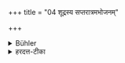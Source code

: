 +++
title = "04 शूद्रस्य सप्तरात्रमभोजनम्"

+++

<details><summary>Bühler</summary>

4. (If the same sins have been committed) by a Śūdra, he must fast for seven days.
</details>

<details><summary>हरदत्त-टीका</summary>

## सूत्रम् 
शुद्रस्य सप्तरात्रमभोजनम् ॥ ४ ॥  
### टिप्पनी
शुद्रस्त्वनन्तरोक्तविषये सप्तरात्रमुपवसेत् ॥ ४॥
</details>
